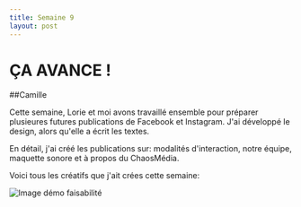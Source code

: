 ```yaml
---
title: Semaine 9
layout: post
---
```


#  ÇA AVANCE !

##Camille


Cette semaine, Lorie et moi avons travaillé ensemble pour préparer plusieures futures publications de Facebook et Instagram. J'ai développé le design, alors qu'elle a écrit les textes.

En détail, j'ai créé les publications sur: modalités d'interaction, notre équipe, maquette sonore et à propos du ChaosMédia.

Voici tous les créatifs que j'ait crées cette semaine:

![Image démo faisabilité](../medias/sem9_cam.png)